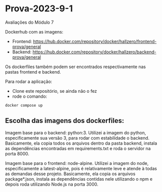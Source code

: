 # Prova-2023-9-1
Avaliações do Módulo 7

Dockerhub com as imagens:
- Frontend: https://hub.docker.com/repository/docker/hallzero/frontend-prova/general
- Backend: https://hub.docker.com/repository/docker/hallzero/backend-prova/general

Os dockerfiles também podem ser encontrados respectivamente nas pastas frontend e backend.

Para rodar a aplicação:
- Clone este repositório, se ainda não o fez
- rode o comando:
```bash
docker compose up
```

## Escolha das imagens dos dockerfiles:

Imagem base para o backend: python:3.
Utilizei a imagem do python, especificamente sua versão 3, para rodar com estabilidade o backend. Basicamente, ela copia todos os arquivos dentro da pasta backend, instala as dependências encontradas em requirements.txt e roda o servidor na porta 8000.

Imagem base para o frontend: node-alpine.
Utilizei a imagem do node, especificamente a latest-alpine, pois é relativamente leve e atende à todas as demandas desse projeto. Basicamente, ela copia os arquivos package*.json, instala as dependências contidas nele utilizando o npm e depois roda utilizando Node.js na porta 3000.